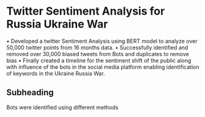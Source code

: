 # Twitter Sentiment Analysis for Russia Ukraine War


• Developed a twitter Sentiment Analysis using BERT model to analyze over 50,000 twitter points from 16 months data.
• Successfully identified and removed over 30,000 biased tweets from Bots and duplicates to remove bias
• Finally created a timeline for the sentiment shift of the public along with influence of the bots in the social media platform enabling identification of keywords in the Ukraine Russia War.

## Subheading

Bots were identified using different methods

